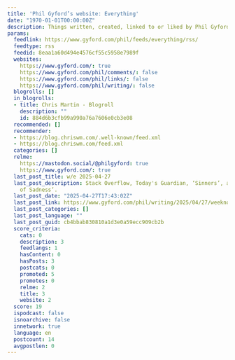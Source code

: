 ```yaml
---
title: 'Phil Gyford’s website: Everything'
date: "1970-01-01T00:00:00Z"
description: Things written, created, linked to or liked by Phil Gyford
params:
  feedlink: https://www.gyford.com/phil/feeds/everything/rss/
  feedtype: rss
  feedid: 8eaa1a60d494e4576cf55c5958e7989f
  websites:
    https://www.gyford.com/: true
    https://www.gyford.com/phil/comments/: false
    https://www.gyford.com/phil/links/: false
    https://www.gyford.com/phil/writing/: false
  blogrolls: []
  in_blogrolls:
  - title: Chris Martin - Blogroll
    description: ""
    id: 884d6b3cfb99a990a76a7606e0cb3e08
  recommended: []
  recommender:
  - https://blog.chriswm.com/.well-known/feed.xml
  - https://blog.chriswm.com/feed.xml
  categories: []
  relme:
    https://mastodon.social/@philgyford: true
    https://www.gyford.com/: true
  last_post_title: w/e 2025-04-27
  last_post_description: Stack Overflow, Today's Guardian, ‘Sinners’, and ‘Triangle
    of Sadness’.
  last_post_date: "2025-04-27T17:43:02Z"
  last_post_link: https://www.gyford.com/phil/writing/2025/04/27/weeknotes/
  last_post_categories: []
  last_post_language: ""
  last_post_guid: cb4bbab830810a1d3e0a59ecc909cb2b
  score_criteria:
    cats: 0
    description: 3
    feedlangs: 1
    hasContent: 0
    hasPosts: 3
    postcats: 0
    promoted: 5
    promotes: 0
    relme: 2
    title: 3
    website: 2
  score: 19
  ispodcast: false
  isnoarchive: false
  innetwork: true
  language: en
  postcount: 14
  avgpostlen: 0
---
```

